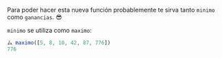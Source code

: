 Para poder hacer esta nueva función probablemente te sirva tanto `minimo` como `ganancias`. :sunglasses:

`minimo` se utiliza como `maximo`:

```javascript
ム maximo([5, 8, 10, 42, 87, 776])
776
```

